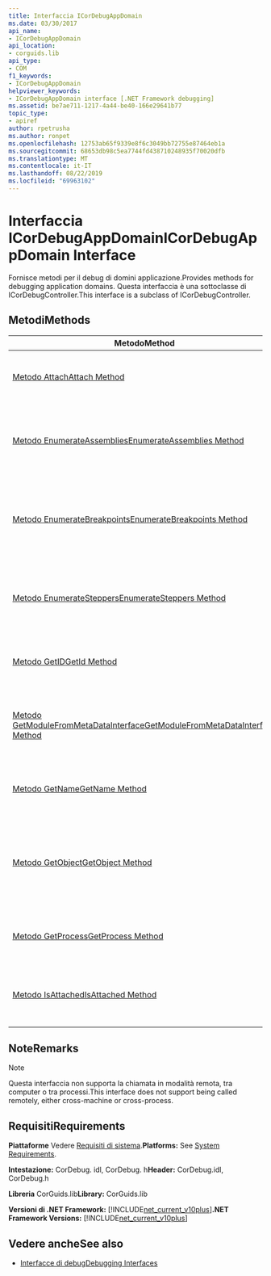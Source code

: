 ```yaml
---
title: Interfaccia ICorDebugAppDomain
ms.date: 03/30/2017
api_name:
- ICorDebugAppDomain
api_location:
- corguids.lib
api_type:
- COM
f1_keywords:
- ICorDebugAppDomain
helpviewer_keywords:
- ICorDebugAppDomain interface [.NET Framework debugging]
ms.assetid: be7ae711-1217-4a44-be40-166e29641b77
topic_type:
- apiref
author: rpetrusha
ms.author: ronpet
ms.openlocfilehash: 12753ab65f9339e8f6c3049bb72755e87464eb1a
ms.sourcegitcommit: 68653db98c5ea7744fd438710248935f70020dfb
ms.translationtype: MT
ms.contentlocale: it-IT
ms.lasthandoff: 08/22/2019
ms.locfileid: "69963102"
---
```

# <a name="icordebugappdomain-interface"></a><span data-ttu-id="54362-102">Interfaccia ICorDebugAppDomain</span><span class="sxs-lookup"><span data-stu-id="54362-102">ICorDebugAppDomain Interface</span></span>

<span data-ttu-id="54362-103">Fornisce metodi per il debug di domini applicazione.</span><span class="sxs-lookup"><span data-stu-id="54362-103">Provides methods for debugging application domains.</span></span> <span data-ttu-id="54362-104">Questa interfaccia è una sottoclasse di ICorDebugController.</span><span class="sxs-lookup"><span data-stu-id="54362-104">This interface is a subclass of ICorDebugController.</span></span>  
  
## <a name="methods"></a><span data-ttu-id="54362-105">Metodi</span><span class="sxs-lookup"><span data-stu-id="54362-105">Methods</span></span>  
  
|<span data-ttu-id="54362-106">Metodo</span><span class="sxs-lookup"><span data-stu-id="54362-106">Method</span></span>|<span data-ttu-id="54362-107">DESCRIZIONE</span><span class="sxs-lookup"><span data-stu-id="54362-107">Description</span></span>|  
|------------|-----------------|  
|[<span data-ttu-id="54362-108">Metodo Attach</span><span class="sxs-lookup"><span data-stu-id="54362-108">Attach Method</span></span>](../../../../docs/framework/unmanaged-api/debugging/icordebugappdomain-attach-method.md)|<span data-ttu-id="54362-109">Connette il debugger al dominio applicazione.</span><span class="sxs-lookup"><span data-stu-id="54362-109">Attaches the debugger to the application domain.</span></span>|  
|[<span data-ttu-id="54362-110">Metodo EnumerateAssemblies</span><span class="sxs-lookup"><span data-stu-id="54362-110">EnumerateAssemblies Method</span></span>](../../../../docs/framework/unmanaged-api/debugging/icordebugappdomain-enumerateassemblies-method.md)|<span data-ttu-id="54362-111">Ottiene un enumeratore per gli assembly nel dominio dell'applicazione.</span><span class="sxs-lookup"><span data-stu-id="54362-111">Gets an enumerator for the assemblies in the application domain.</span></span>|  
|[<span data-ttu-id="54362-112">Metodo EnumerateBreakpoints</span><span class="sxs-lookup"><span data-stu-id="54362-112">EnumerateBreakpoints Method</span></span>](../../../../docs/framework/unmanaged-api/debugging/icordebugappdomain-enumeratebreakpoints-method.md)|<span data-ttu-id="54362-113">Ottiene un enumeratore per tutti i punti di interruzione attivi nel dominio applicazione.</span><span class="sxs-lookup"><span data-stu-id="54362-113">Gets an enumerator for all active breakpoints in the application domain.</span></span>|  
|[<span data-ttu-id="54362-114">Metodo EnumerateSteppers</span><span class="sxs-lookup"><span data-stu-id="54362-114">EnumerateSteppers Method</span></span>](../../../../docs/framework/unmanaged-api/debugging/icordebugappdomain-enumeratesteppers-method.md)|<span data-ttu-id="54362-115">Ottiene un enumeratore per tutti i Stepper attivi nel dominio applicazione.</span><span class="sxs-lookup"><span data-stu-id="54362-115">Gets an enumerator for all active steppers in the application domain.</span></span>|  
|[<span data-ttu-id="54362-116">Metodo GetID</span><span class="sxs-lookup"><span data-stu-id="54362-116">GetId Method</span></span>](../../../../docs/framework/unmanaged-api/debugging/icordebugappdomain-getid-method.md)|<span data-ttu-id="54362-117">Ottiene l'ID univoco del dominio dell'applicazione.</span><span class="sxs-lookup"><span data-stu-id="54362-117">Gets the unique ID of the application domain.</span></span>|  
|[<span data-ttu-id="54362-118">Metodo GetModuleFromMetaDataInterface</span><span class="sxs-lookup"><span data-stu-id="54362-118">GetModuleFromMetaDataInterface Method</span></span>](../../../../docs/framework/unmanaged-api/debugging/icordebugappdomain-getmodulefrommetadatainterface-method.md)|<span data-ttu-id="54362-119">Ottiene l'oggetto ICorDebugModule con l'interfaccia dei metadati specificata.</span><span class="sxs-lookup"><span data-stu-id="54362-119">Gets the ICorDebugModule object with the given metadata interface.</span></span>|  
|[<span data-ttu-id="54362-120">Metodo GetName</span><span class="sxs-lookup"><span data-stu-id="54362-120">GetName Method</span></span>](../../../../docs/framework/unmanaged-api/debugging/icordebugappdomain-getname-method.md)|<span data-ttu-id="54362-121">Ottiene il nome del dominio dell'applicazione.</span><span class="sxs-lookup"><span data-stu-id="54362-121">Gets the name of the application domain.</span></span>|  
|[<span data-ttu-id="54362-122">Metodo GetObject</span><span class="sxs-lookup"><span data-stu-id="54362-122">GetObject Method</span></span>](../../../../docs/framework/unmanaged-api/debugging/icordebugappdomain-getobject-method.md)|<span data-ttu-id="54362-123">Ottiene un puntatore a interfaccia per il dominio dell'applicazione Common Language Runtime (CLR).</span><span class="sxs-lookup"><span data-stu-id="54362-123">Gets an interface pointer to the common language runtime (CLR) application domain.</span></span>|  
|[<span data-ttu-id="54362-124">Metodo GetProcess</span><span class="sxs-lookup"><span data-stu-id="54362-124">GetProcess Method</span></span>](../../../../docs/framework/unmanaged-api/debugging/icordebugappdomain-getprocess-method.md)|<span data-ttu-id="54362-125">Ottiene il processo che contiene il dominio applicazione.</span><span class="sxs-lookup"><span data-stu-id="54362-125">Gets the process containing the application domain.</span></span>|  
|[<span data-ttu-id="54362-126">Metodo IsAttached</span><span class="sxs-lookup"><span data-stu-id="54362-126">IsAttached Method</span></span>](../../../../docs/framework/unmanaged-api/debugging/icordebugappdomain-isattached-method.md)|<span data-ttu-id="54362-127">Determina se il debugger è collegato al dominio applicazione.</span><span class="sxs-lookup"><span data-stu-id="54362-127">Determines whether the debugger is attached to the application domain.</span></span>|  
  
## <a name="remarks"></a><span data-ttu-id="54362-128">Note</span><span class="sxs-lookup"><span data-stu-id="54362-128">Remarks</span></span>  
  
> [!NOTE]
> <span data-ttu-id="54362-129">Questa interfaccia non supporta la chiamata in modalità remota, tra computer o tra processi.</span><span class="sxs-lookup"><span data-stu-id="54362-129">This interface does not support being called remotely, either cross-machine or cross-process.</span></span>  
  
## <a name="requirements"></a><span data-ttu-id="54362-130">Requisiti</span><span class="sxs-lookup"><span data-stu-id="54362-130">Requirements</span></span>  
 <span data-ttu-id="54362-131">**Piattaforme** Vedere [Requisiti di sistema](../../../../docs/framework/get-started/system-requirements.md).</span><span class="sxs-lookup"><span data-stu-id="54362-131">**Platforms:** See [System Requirements](../../../../docs/framework/get-started/system-requirements.md).</span></span>  
  
 <span data-ttu-id="54362-132">**Intestazione:** CorDebug. idl, CorDebug. h</span><span class="sxs-lookup"><span data-stu-id="54362-132">**Header:** CorDebug.idl, CorDebug.h</span></span>  
  
 <span data-ttu-id="54362-133">**Libreria** CorGuids.lib</span><span class="sxs-lookup"><span data-stu-id="54362-133">**Library:** CorGuids.lib</span></span>  
  
 <span data-ttu-id="54362-134">**Versioni di .NET Framework:** [!INCLUDE[net_current_v10plus](../../../../includes/net-current-v10plus-md.md)]</span><span class="sxs-lookup"><span data-stu-id="54362-134">**.NET Framework Versions:** [!INCLUDE[net_current_v10plus](../../../../includes/net-current-v10plus-md.md)]</span></span>  
  
## <a name="see-also"></a><span data-ttu-id="54362-135">Vedere anche</span><span class="sxs-lookup"><span data-stu-id="54362-135">See also</span></span>

- [<span data-ttu-id="54362-136">Interfacce di debug</span><span class="sxs-lookup"><span data-stu-id="54362-136">Debugging Interfaces</span></span>](../../../../docs/framework/unmanaged-api/debugging/debugging-interfaces.md)
